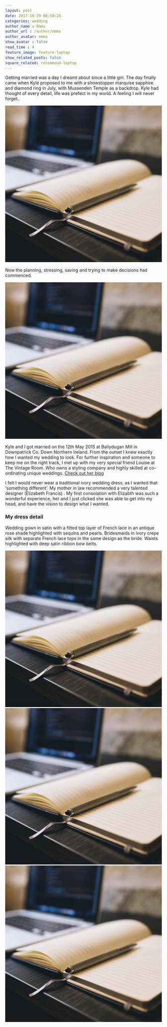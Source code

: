 ```yaml
---
layout: post
date: 2017-10-29 08:50:28
categories: wedding
author_name : Emma
author_url : /author/emma
author_avatar: emma
show_avatar : false
read_time : 4
feature_image: feature-laptop
show_related_posts: false
square_related: recommend-laptop
---
```


Getting married was a day I dreamt about since a little girl. The day finally came when Kyle proposed to me with a showstopper marquise sapphire and diamond ring in July, with Mussenden Temple as a backdrop. Kyle had thought of every detail, life was prefect in my world. A feeling I will never forget..

![this is awesome](../img/recommend-blog.jpg)

Now the planning, stressing, saving and trying to make decisions had commenced.

![this is awesome](../img/recommend-blog.jpg)

Kyle and I got married on the 12th May 2015 at Ballydugan Mill in Downpatrick Co. Down Northern Ireland. From the outset I knew exactly how I wanted my wedding to look. For further inspiration and someone to keep me on the right track, I met up with my very special friend Louise at The Vintage Room. Who owns a styling company and highly skilled at co-ordinating unique weddings. [Check out her blog](http://www.thevintageroom.info/) 

I felt I would never wear a traditional ivory wedding dress, as I wanted that ‘something different’. My mother in law recommended a very talented designer (Elizabeth Francis) . My first consolation with Elizabth was such a wonderful experience, her and I just clicked she was able to get into my head, and have the vision to design what I wanted.

### My dress detail
Wedding gown in satin with a fitted top layer of French lace in an antique rose shade highlighted with sequins and pearls.
Bridesmaids in ivory crepe silk with separate French lace tops in the same design as the bride. Waists highlighted with deep satin ribbon bow belts.

![this is awesome](../img/recommend-blog.jpg)
![this is awesome](../img/recommend-blog.jpg)
![this is awesome](../img/recommend-blog.jpg)

